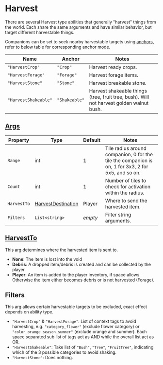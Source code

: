 # Harvest

There are several Harvest type abilities that generally "harvest" things from the world. Each share the same arguments and have similar behavior, but target different harvestable things.

Companions can be set to seek nearby harvestable targets using [anchors](3.1-Anchors.md), refer to below table for corresponding anchor mode.

| Name | Anchor | Notes |
| ---- | ------ | ----- |
| `"HarvestCrop"` | `"Crop"` | Harvest ready crops. |
| `"HarvestForage"` | `"Forage"` | Harvest forage items. |
| `"HarvestStone"` | `"Stone"` | Harvest breakable stone. |
| `"HarvestShakeable"` | `"Shakeable"` | Harvest shakeable things (tree, fruit tree, bush). Will not harvest golden walnut bush. |

## [Args](~/api/TrinketTinker.Models.AbilityArgs.HarvestArgs.yml)

| Property | Type | Default | Notes |
| -------- | ---- | ------- | ----- |
| `Range` | int | 1 | Tile radius around companion, 0 for the tile the companion is on, 1 for 3x3, 2 for 5x5, and so on. |
| `Count` | int | 1 | Number of tiles to check for activation within the radius. |
| `HarvestTo` | [HarvestDestination](~/api/TrinketTinker.Models.AbilityArgs.HarvestDestination.yml) | Player | Where to send the harvested item. |
| `Filters` | `List<string>` | _empty_ | Filter string arguments. |

## [HarvestTo](~/api/TrinketTinker.Models.AbilityArgs.HarvestDestination.yml)

This arg determines where the harvested item is sent to.

- **None**: The item is lost into the void
- **Debris**: A dropped item/debris is created and can be collected by the player
- **Player**: An item is added to the player inventory, if space allows. Otherwise the item either becomes debris or is not harvested (Forage).

## Filters

This arg allows certain harvestable targets to be excluded, exact effect depends on ability type.

- `"HarvestCrop"` & `"HarvestForage"`: List of context tags to avoid harvesting, e.g. `"category_flower"` (exclude flower category) or `"color_orange season_summer"` (exclude orange and summer). Each space separated sub list of tags act as AND while the overall list act as OR.
- `"HarvestShakeable"`: Take list of `"Bush"`, `"Tree"`, `"FruitTree"`, indicating which of the 3 possible categories to avoid shaking.
- `"HarvestStone"`: Does nothing.
